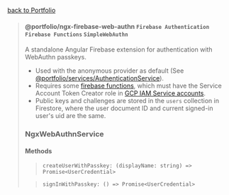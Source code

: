 [back to Portfolio](../../README.md)

> #### @portfolio/ngx-firebase-web-authn `Firebase Authentication` `Firebase Functions` `SimpleWebAuthn`
>
> A standalone Angular Firebase extension for authentication with WebAuthn passkeys.
> - Used with the anonymous provider as default (See [@portfolio/services/AuthenticationService](../services/src/lib/authentication.service.ts)).
> - Requires some [firebase functions](../../functions/ngxFirebaseWebAuthn/README.md), which must have the Service Account Token Creator role in [GCP IAM Service accounts](https://console.cloud.google.com/iam-admin/serviceaccounts).
> - Public keys and challenges are stored in the `users` collection in Firestore, where the user document ID and current signed-in user's uid are the same.
>
>
> ### NgxWebAuthnService
> #### Methods
>
> > `createUserWithPasskey: (displayName: string) => Promise<UserCredential>`
> 
> > `signInWithPasskey: () => Promise<UserCredential>`

